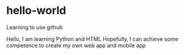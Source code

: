 # hello-world
Learning to use github

Hello, I am learning Python and HTML
Hopefully, I can achieve some competence to create my own web app and mobile app

